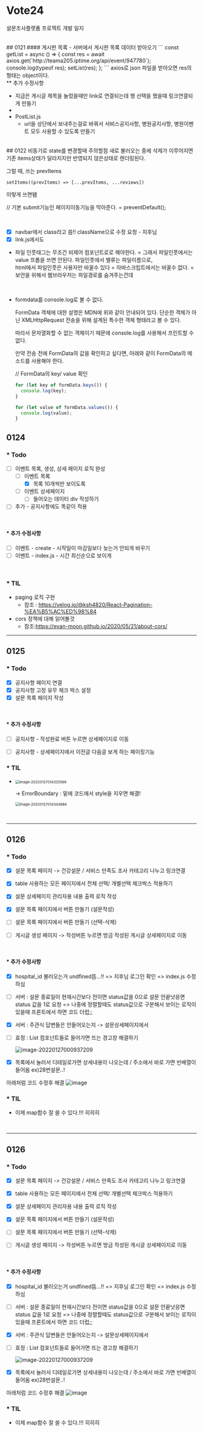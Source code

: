 # Vote24
설문조사플랫폼 프로젝트 개발 일지

<br>
## 0121
#### 게시판 목록
- 서버에서 게시판 목록 데이터 받아오기
  ```
   const getList = async () => {
    const res = await axios.get(`http://teama205.iptime.org/api/event/947780`);
    console.log(typeof res);
    setList(res);
  };
  ```
  axios로 json 파일을 받아오면 res의 형태는 object이다.
  <br>
  ** 추가 수정사항
  
  - 지금은 게시글 제목을 눌렀을때만 link로 연결되는데 행 선택을 했을때 링크연결되게 만들기
  - 
- PostList.js
  - url을 상단에서 보내주는걸로 바꿔서 서비스공지사항, 병원공지사항, 병원이벤트 모두 사용할 수 있도록 만들기


<br>
## 0122
비동기로 state를 변경할때 주의할점
새로 불러오는 중에 삭제가 이루어지면 기존 items상태가 달라지지만 반영되지 않은상태로 렌더링된다.

<br>

그럴 때, 쓰는 prevItems

```
setItems((prevItems) => [...prevItems, ...reviews])
```
이렇게 쓰면됌

// 기본 submit기능인 페이지이동기능을 막아준다. = preventDefault();

<br>

- [x] navbar에서 class라고 씀!! className으로 수정 요청 - 지후님
- [x] link.js에서도

- 파일 인풋태그는 무조건 비제어 컴포넌트로로 해야한다. = 그래서 파일인풋에서는 value 프롭을 쓰면 안된다. 
  파일인풋에서 밸류는 파일이름으로,  
  html에서 파일인풋은 사용자만 바꿀수 있다 = 자바스크립트에서는 바꿀수 없다. = 보안을 위해서 웹브라우저는 파일경로를 숨겨주는건데 

<br>

- formdata를 console.log로 볼 수 없다.

  FormData 객체에 대한 설명은 MDN에 위와 같이 안내되어 있다. 단순한 객체가 아닌 XMLHttpRequest 전송을 위해 설계된 특수한 객체 형태라고 볼 수 있다.

  따라서 문자열화할 수 없는 객체이기 때문에 console.log를 사용해서 프린트할 수 없다.

  만약 전송 전에 FormData의 값을 확인하고 싶다면, 아래와 같이 FormData의 메소드를 사용해야 한다.

  // FormData의 key/ value 확인

  ```javascript
  for (let key of formData.keys()) {
    console.log(key);
  }
  
  for (let value of formData.values()) {
    console.log(value);
  }
  ```

  

## 0124

### * Todo

- [ ] 이벤트 목록, 생성, 상세 페이지 로직 완성
  - [ ] 이벤트 목록
    - [x] 목록 10개씩만 보이도록
  - [ ] 이벤트 상세페이지 
    - [ ] 들어오는 데이터 div 작성하기
- [ ] 추가 - 공지사항에도 똑같이 적용

<br>

#### * 추가 수정사항

- [ ] 이벤트 - create - 시작일이 마감일보다 늦는거 안되게 바꾸기
- [ ] 이벤트 - index.js - 시간 최신순으로 보이게 

<br>

### * TIL

- paging 로직 구현
  - 참조 : https://velog.io/@ksh4820/React-Pagination-%EA%B5%AC%ED%98%84
- cors 정책에 대해 읽어볼것
  - 참조:https://evan-moon.github.io/2020/05/21/about-cors/



<hr>



## 0125

### * Todo

- [x] 공지사항 페이지 연결
- [x] 공지사항 고정 유무 체크 박스 설정
- [x] 설문 목록 페이지 작성

<br>

#### * 추가 수정사항

- [ ] 공지사항 - 작성완료 버튼 누르면 상세페이지로 이동
- [ ] 공지사항 - 상세페이지에서 이전글 다음글 보게 하는 페이징기능



### * TIL

- <img src="README.assets/image-20220127014325569.png" alt="image-20220127014325569" style="zoom: 67%;" />

  -> ErrorBoundary : 밑에 코드에서 style을 지우면 해결!

  <img src="README.assets/image-20220127014343886.png" alt="image-20220127014343886" style="zoom:67%;" />



<br>



<hr>

## 0126

### * Todo

- [x] 설문 목록 페이지 -> 건강설문 / 서비스 만족도 조사 카테고리 나누고 링크연결

- [x] table 사용하는 모든 페이지에서 전체 선택/ 개별선택 체크박스 적용하기

- [x] 설문 상세페이지 관리자용 내용 출력 로직 작성

- [x] 설문 목록 페이지에서 버튼 만들기 (설문작성)

- [ ] 설문 목록 페이지에서 버튼 만들기 (선택-삭제)

- [ ] 게시글 생성 페이지 -> 작성버튼 누르면 방금 작성된 게시글 상세페이지로 이동

  

<br>

#### * 추가 수정사항

- [x] hospital_id 불러오는거 undfined뜸...!! => 지후님 로그인 확인 => index.js 수정하심

- [ ] 서버 : 설문 종료일이 현재시간보다 전이면 status값을 0으로 설문 안끝낫응면 status 값을 1로 요청 => 나중에 정렬할때도 status값으로 구분해서 보이는 로직이 있을때 프론트에서 하면 코드 더럽;;

- [x] 서버 : 주관식 답변들은 안들어오는지 -> 설문상세페이지에서

- [ ] 효정 : List 컴포넌트들로 들어가면 뜨는 경고창 해결하기

  ![image-20220127000937209](README.assets/image-20220127000937209.png)

- [x] 목록에서 눌러서 디테일로가면 상세내용이 나오는데 / 주소에서 바로 가면 빈배열이 들어옴 ex)28번설문..!

아래처럼 코드 수정후 해결
  ![image](https://user-images.githubusercontent.com/87456091/151275821-14c3b035-aff4-4410-9015-8cef1518a958.png)


### * TIL

- 이제 map함수 잘 쓸 수 있다.!!! 히히히
<br>

<hr>

## 0126

### * Todo

- [x] 설문 목록 페이지 -> 건강설문 / 서비스 만족도 조사 카테고리 나누고 링크연결

- [x] table 사용하는 모든 페이지에서 전체 선택/ 개별선택 체크박스 적용하기

- [x] 설문 상세페이지 관리자용 내용 출력 로직 작성

- [x] 설문 목록 페이지에서 버튼 만들기 (설문작성)

- [ ] 설문 목록 페이지에서 버튼 만들기 (선택-삭제)

- [ ] 게시글 생성 페이지 -> 작성버튼 누르면 방금 작성된 게시글 상세페이지로 이동

  

<br>

#### * 추가 수정사항

- [x] hospital_id 불러오는거 undfined뜸...!! => 지후님 로그인 확인 => index.js 수정하심

- [ ] 서버 : 설문 종료일이 현재시간보다 전이면 status값을 0으로 설문 안끝낫응면 status 값을 1로 요청 => 나중에 정렬할때도 status값으로 구분해서 보이는 로직이 있을때 프론트에서 하면 코드 더럽;;

- [x] 서버 : 주관식 답변들은 안들어오는지 -> 설문상세페이지에서

- [ ] 효정 : List 컴포넌트들로 들어가면 뜨는 경고창 해결하기

  ![image-20220127000937209](README.assets/image-20220127000937209.png)

- [x] 목록에서 눌러서 디테일로가면 상세내용이 나오는데 / 주소에서 바로 가면 빈배열이 들어옴 ex)28번설문..!

아래처럼 코드 수정후 해결
  ![image](https://user-images.githubusercontent.com/87456091/151275821-14c3b035-aff4-4410-9015-8cef1518a958.png)


### * TIL

- 이제 map함수 잘 쓸 수 있다.!!! 히히히
<br>
 
